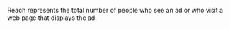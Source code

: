 Reach represents the total number of people who see an ad or who visit a web page that displays
the ad.